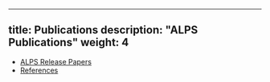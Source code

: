 
---
title: Publications
description: "ALPS Publications"
weight: 4
---

- [ALPS Release Papers](papers)
- [References](refs)

